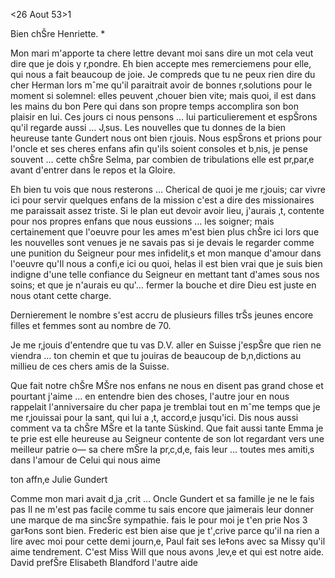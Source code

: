  <26 Aout 53>1

Bien chŠre Henriette. <Ensslin>*

Mon mari m'apporte ta chere lettre devant moi sans dire un mot cela veut dire que je dois y r‚pondre. Eh bien accepte mes remerciemens pour elle, qui nous a fait beaucoup de joie. Je compreds que tu ne peux rien dire du cher Herman lors mˆme qu'il paraitrait avoir de bonnes r‚solutions pour le moment si solemnel: elles peuvent ‚chouer bien vite; mais quoi, il est dans les mains du bon Pere qui dans son propre temps accomplira son bon plaisir en lui. Ces jours ci nous pensons … lui particulierement et espŠrons qu'il regarde aussi … J‚sus. Les nouvelles que tu donnes de la bien heureuse tante Gundert nous ont bien r‚jouis. Nous espŠrons et prions pour l'oncle et ses cheres enfans afin qu'ils soient consoles et b‚nis, je pense souvent … cette chŠre Selma, par combien de tribulations elle est pr‚par‚e avant d'entrer dans le repos et la Gloire.

Eh bien tu vois que nous resterons … Cherical de quoi je me r‚jouis; car vivre ici pour servir quelques enfans de la mission c'est a dire des missionaires me paraissait assez triste. Si le plan eut devoir avoir lieu, j'aurais ‚t‚ contente pour nos propres enfans que nous eussions … les soigner; mais certainement que l'oeuvre pour les ames m'est bien plus chŠre ici lors que les nouvelles sont venues je ne savais pas si je devais le regarder comme une punition du Seigneur pour mes infidelit‚s et mon manque d'amour dans l'oeuvre qu'Il nous a confi‚e ici ou quoi, helas il est bien vrai que je suis bien indigne d'une telle confiance du Seigneur en mettant tant d'ames sous nos soins; et que je n'aurais eu qu'… fermer la bouche et dire Dieu est juste en nous otant cette charge.

Dernierement le nombre s'est accru de plusieurs filles trŠs jeunes encore filles et femmes sont au nombre de 70.

Je me r‚jouis d'entendre que tu vas D.V. aller en Suisse j'espŠre que rien ne viendra … ton chemin et que tu jouiras de beaucoup de b‚n‚dictions au millieu de ces chers amis de la Suisse.

Que fait notre chŠre MŠre nos enfans ne nous en disent pas grand chose et pourtant j'aime … en entendre bien des choses, l'autre jour en nous rappelait l'anniversaire du cher papa je tremblai tout en mˆme temps que je me r‚jouissai pour la sant‚ qui lui a ‚t‚ accord‚e jusqu'ici. Dis nous aussi comment va ta chŠre MŠre et la tante Süskind. Que fait aussi tante Emma je te prie est elle heureuse au Seigneur contente de son lot regardant vers une meilleur patrie o— sa chere mŠre la pr‚c‚d‚e, fais leur … toutes mes amiti‚s dans l'amour de Celui qui nous aime

 ton affn‚e Julie Gundert

Comme mon mari avait d‚ja ‚crit … Oncle Gundert et sa famille je ne le fais pas Il ne m'est pas facile comme tu sais encore que jaimerais leur donner une marque de ma sincŠre sympathie. fais le pour moi je t'en prie 
Nos 3 gar‡ons sont bien. Frederic est bien aise que je t'‚crive parce qu'il na rien a lire avec moi pour cette demi journ‚e, Paul fait ses le‡ons avec sa Missy qu'il aime tendrement. C'est Miss Will que nous avons ‚lev‚e et qui est notre aide. David prefŠre Elisabeth Blandford l'autre aide 
